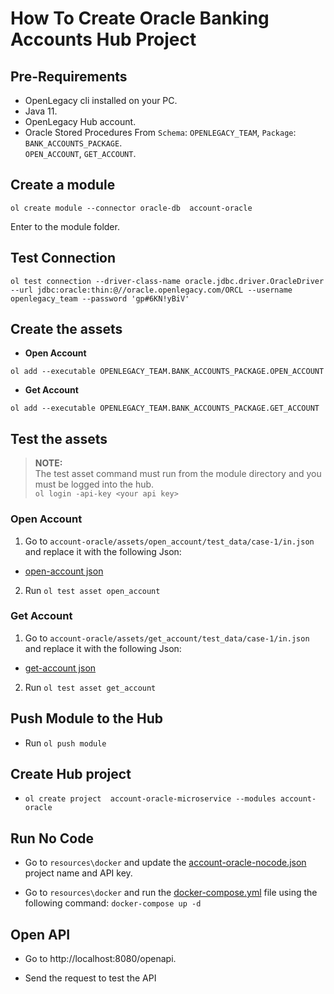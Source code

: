 # How To Create Oracle Banking Accounts Hub Project

## Pre-Requirements

- OpenLegacy cli installed on your PC.
- Java 11.
- OpenLegacy Hub account.
- Oracle Stored Procedures From `Schema`: `OPENLEGACY_TEAM`, `Package`: `BANK_ACCOUNTS_PACKAGE`.<br/>
  `OPEN_ACCOUNT`, `GET_ACCOUNT`.

## Create a module

`ol create module --connector oracle-db  account-oracle`

Enter to the module folder.

## Test Connection

```
ol test connection --driver-class-name oracle.jdbc.driver.OracleDriver --url jdbc:oracle:thin:@//oracle.openlegacy.com/ORCL --username openlegacy_team --password 'gp#6KN!yBiV'
```

## Create the assets
 
- **Open Account**

`ol add --executable OPENLEGACY_TEAM.BANK_ACCOUNTS_PACKAGE.OPEN_ACCOUNT`

- **Get Account**
  
 `ol add --executable OPENLEGACY_TEAM.BANK_ACCOUNTS_PACKAGE.GET_ACCOUNT`
     
## Test the assets

> **NOTE:**  
> The test asset command must run from the module directory and you must be logged into the hub.  
> `ol login -api-key <your api key>`

### Open Account

1.  Go to `account-oracle/assets/open_account/test_data/case-1/in.json` and replace it with the following Json:

- [open-account json](https://github.com/openlegacy/openlegacy-public-hub-demos/blob/master/oracle-db/banking/resources/test-json/open-account.json) 

2.  Run `ol test asset open_account`

### Get Account

1.  Go to `account-oracle/assets/get_account/test_data/case-1/in.json` and replace it with the following Json:

- [get-account json](https://github.com/openlegacy/openlegacy-public-hub-demos/blob/master/oracle-db/banking/resources/test-json/get-account.json) 

2.  Run `ol test asset get_account`

## Push Module to the Hub

- Run `ol push module`

## Create Hub project  

- `ol create project  account-oracle-microservice --modules account-oracle`

## Run No Code

- Go to `resources\docker` and update the [account-oracle-nocode.json](./resources/docker/account-cics-nocode.json) project name and API key.

- Go to `resources\docker` and run the [docker-compose.yml](./resources/docker/docker-compose.yml) file using the following command: `docker-compose up -d`

## Open API

- Go to http://localhost:8080/openapi.

- Send the request to test the API